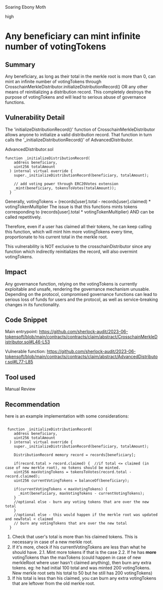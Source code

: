 Soaring Ebony Moth

high

# Any beneficiary can mint infinite number of votingTokens

## Summary
Any beneficiary, as long as their total in the merkle root is more than 0, can mint an infinite number of votingTokens through  CrosschainMerkleDistributor.initializeDistributionRecord() OR any other means of reinitializing a distribution record. This completely destroys the purpose of votingTokens and will lead to serious abuse of governance functions.
## Vulnerability Detail
The 'initializeDistributionRecord()' function of CrosschainMerkleDistributor allows anyone to initialize a valid distribution record.
That function in turn calls the '_initializeDistributionRecord()' of AdvancedDistributor.

AdvancedDistributor.sol
```solidity
function _initializeDistributionRecord(
    address beneficiary,
    uint256 totalAmount
  ) internal virtual override {
    super._initializeDistributionRecord(beneficiary, totalAmount);

    // add voting power through ERC20Votes extension
    _mint(beneficiary, tokensToVotes(totalAmount)); 
  }
```
Generally, votingTokens = (records[user].total - records[user].claimed) * votingTokenMultiplier
The issue is that this functions mints tokens corresponding to (records[user].total * votingTokenMultiplier) AND can be called repetitively.

Therefore, even if a user has claimed all their tokens, he can keep calling this function, which will mint him more votingTokens every time, proportionate to his current total in the merkle root.

This vulnerability is NOT exclusive to the crosschainDistributor since any function which indirectly reinitializes the record, will also overmint votingTokens.

## Impact
Any governance function, relying on the votingTokens is currently exploitable and unsafe, rendering the governance mechanism unusable.
Depending on the protocol, compromised governance functions can lead to serious loss of funds for users and the protocol, as well as  service-breaking changes in its functionality.

## Code Snippet
Main entrypoint:
https://github.com/sherlock-audit/2023-06-tokensoft/blob/main/contracts/contracts/claim/abstract/CrosschainMerkleDistributor.sol#L46-L53

Vulnerable function:
https://github.com/sherlock-audit/2023-06-tokensoft/blob/main/contracts/contracts/claim/abstract/AdvancedDistributor.sol#L77-L85

## Tool used

Manual Review

## Recommendation
here is an example implementation with some considerations:
```solidity

 function _initializeDistributionRecord(
    address beneficiary,
    uint256 totalAmount
  ) internal virtual override {
    super._initializeDistributionRecord(beneficiary, totalAmount);

    DistributionRecord memory record = records[beneficiary];

    if(record.total > record.claimed) {  //if total <= claimed (in case of new merkle root), no tokens should be minted.
    uint256 maxVotingTokens = tokensToVotes(record.total - record.claimed); 
    uint256 currentVotingTokens = balanceOf(beneficiary);

    if(currentVotingTokens < maxVotingTokens) {
      _mint(beneficiary, maxVotingTokens - currentVotingTokens);
    }
    //optional else - burn any voting tokens that are over the new total
    } 
    //optional else - this would happen if the merkle root was updated and newTotal < claimed
    // burn any votingTokens that are over the new total
  }
```
1. Check that user's total is more than his claimed tokens. This is necessary in case of a new merkle root.
2. If it's more, check if his currentVotingTokens are less than what he should have.
2.1. Mint more tokens if that is the case
2.2. If he has **more** votingTokens than the maxTokens (could happen in case of new merkleRoot where user hasn't claimed anything), then burn any extra tokens.
eg: he had initial 100 total and was minted 200 votingTokens. New merkle root sets his total to 50 but he still has 200 votingTokens)
3. If his total is less than his claimed, you can burn any extra votingTokens that are leftover from the old merkle root.

